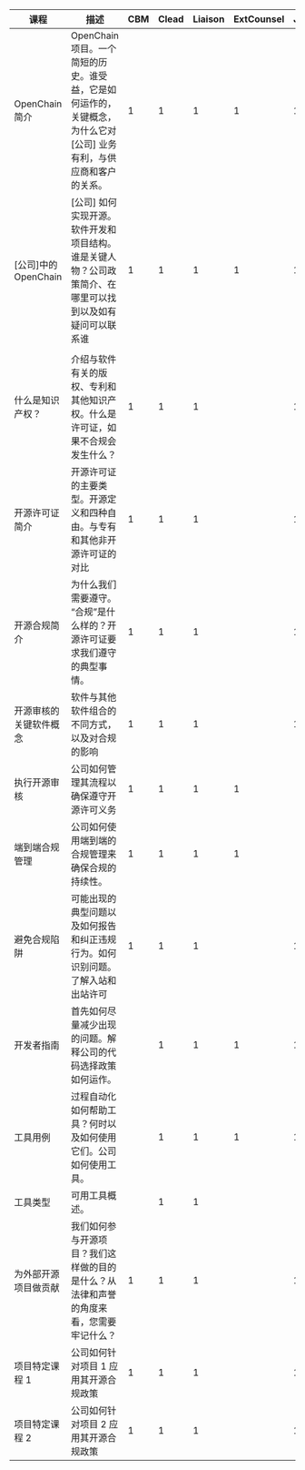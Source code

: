 | 课程                   | 描述                                                                                                                | CBM | Clead | Liaison | ExtCounsel | JuniorDev | SeniorDev | DevLead | Arch | RelEng | ProjCom | DevOps | UIDev | UX | QM | Doc | ProductTrain | OCTrain | ProductMkt |
|------------------------|---------------------------------------------------------------------------------------------------------------------|-----|-------|---------|------------|-----------|-----------|---------|------|--------|---------|--------|-------|----|----|-----|--------------|---------|------------|
| OpenChain简介          | OpenChain项目。一个简短的历史。谁受益，它是如何运作的，关键概念，为什么它对 [公司] 业务有利，与供应商和客户的关系。 | 1   | 1     | 1       | 1          | 1         | 1         | 1       | 1    | 1      | 1       | 1      | 1     | 1  | 1  | 1   | 1            | 1       | 1          |
| [公司]中的OpenChain    | [公司] 如何实现开源。软件开发和项目结构。谁是关键人物？公司政策简介、在哪里可以找到以及如有疑问可以联系谁           | 1   | 1     | 1       | 1          | 1         | 1         | 1       | 1    | 1      | 1       | 1      | 1     | 1  | 1  | 1   |              | 1       |            |
|                        |                                                                                                                     |     |       |         |            |           |           |         |      |        |         |        |       |    |    |     |              |         |            |
| 什么是知识产权？       | 介绍与软件有关的版权、专利和其他知识产权。什么是许可证，如果不合规会发生什么？                                      | 1   | 1     | 1       |            | 1         | 1         | 1       | 1    | 1      | 1       | 1      | 1     | 1  | 1  | 1   | 1            | 1       | 1          |
| 开源许可证简介         | 开源许可证的主要类型。开源定义和四种自由。与专有和其他非开源许可证的对比                                            | 1   | 1     | 1       |            | 1         | 1         | 1       | 1    | 1      | 1       | 1      | 1     | 1  | 1  | 1   | 1            | 1       |            |
| 开源合规简介           | 为什么我们需要遵守。 “合规”是什么样的？开源许可证要求我们遵守的典型事情。                                           | 1   | 1     | 1       |            | 1         | 1         | 1       | 1    | 1      | 1       | 1      | 1     | 1  | 1  | 1   |              | 1       |            |
| 开源审核的关键软件概念 | 软件与其他软件组合的不同方式，以及对合规的影响                                                                      | 1   | 1     | 1       |            | 1         | 1         | 1       | 1    | 1      | 1       | 1      | 1     | 1  | 1  |     |              | 1       |            |
| 执行开源审核           | 公司如何管理其流程以确保遵守开源许可义务                                                                            | 1   | 1     | 1       | 1          |           | 1         | 1       | 1    | 1      | 1       | 1      | 1     | 1  | 1  |     |              | 1       |            |
| 端到端合规管理         | 公司如何使用端到端的合规管理来确保合规的持续性。                                                                    | 1   | 1     | 1       | 1          |           | 1         | 1       | 1    | 1      | 1       | 1      | 1     | 1  | 1  | 1   | 1            | 1       | 1          |
| 避免合规陷阱           | 可能出现的典型问题以及如何报告和纠正违规行为。如何识别问题。了解入站和出站许可                                      | 1   | 1     | 1       |            | 1         | 1         | 1       | 1    | 1      | 1       | 1      | 1     | 1  | 1  |     |              | 1       |            |
| 开发者指南             | 首先如何尽量减少出现的问题。解释公司的代码选择政策如何运作。                                                        |     | 1     | 1       | 1          | 1         |           |         |      |        | 1       | 1      |       |    |    |     |              | 1       |            |
| 工具用例               | 过程自动化如何帮助工具？何时以及如何使用它们。公司如何使用工具。                                                    |     | 1     | 1       | 1          | 1         |           |         |      |        | 1       | 1      |       |    |    |     |              | 1       |            |
| 工具类型               | 可用工具概述。                                                                                                      |     | 1     | 1       |            |           |           |         |      |        |         |        |       |    |    |     |              | 1       |            |
| 为外部开源项目做贡献   | 我们如何参与开源项目？我们这样做的目的是什么？从法律和声誉的角度来看，您需要牢记什么？                              | 1   | 1     | 1       |            | 1         | 1         | 1       | 1    | 1      | 1       | 1      | 1     | 1  | 1  | 1   | 1            | 1       | 1          |
| 项目特定课程 1         | 公司如何针对项目 1 应用其开源合规政策                                                                               | 1   | 1     | 1       |            | 1         | 1         | 1       | 1    | 1      | 1       | 1      | 1     | 1  | 1  | 1   | 1            | 1       |            |
| 项目特定课程 2         | 公司如何针对项目 2 应用其开源合规政策                                                                               | 1   | 1     | 1       |            | 1         | 1         | 1       | 1    | 1      | 1       | 1      | 1     | 1  | 1  | 1   | 1            | 1       |            |
